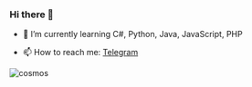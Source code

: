 ### Hi there 👋

- 🌱 I’m currently learning C#, Python, Java, JavaScript, PHP

- 📫 How to reach me: [Telegram](https://t.me/NanaOz "Telegram")
<image src="https://i.pinimg.com/originals/e3/fc/c2/e3fcc20cb1dd4182d2f2355a66de3593.jpg" alt="cosmos">
<!--
**NanaOz/NanaOz** is a ✨ _special_ ✨ repository because its `README.md` (this file) appears on your GitHub profile.

Here are some ideas to get you started:

- 🔭 I’m currently working on ...
- 🌱 I’m currently learning ...
- 👯 I’m looking to collaborate on ...
- 🤔 I’m looking for help with ...
- 💬 Ask me about ...
- 📫 How to reach me: ...
- 😄 Pronouns: ...
- ⚡ Fun fact: ...


-->
